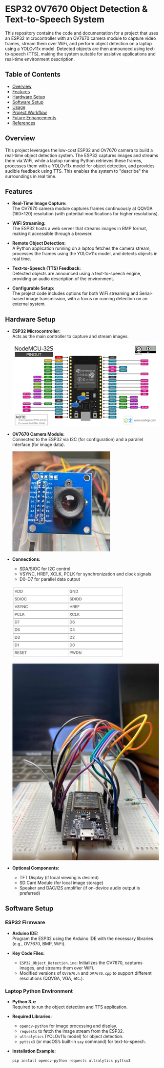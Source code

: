 # ESP32 OV7670 Object Detection & Text-to-Speech System

This repository contains the code and documentation for a project that uses an ESP32 microcontroller with an OV7670 camera module to capture video frames, stream them over WiFi, and perform object detection on a laptop using a YOLOv11x model. Detected objects are then announced using text-to-speech (TTS), making the system suitable for assistive applications and real-time environment description.

## Table of Contents

- [Overview](#overview)
- [Features](#features)
- [Hardware Setup](#hardware-setup)
- [Software Setup](#software-setup)
- [Usage](#usage)
- [Project Workflow](#project-workflow)
- [Future Enhancements](#future-enhancements)
- [References](#references)

## Overview

This project leverages the low-cost ESP32 and OV7670 camera to build a real-time object detection system. The ESP32 captures images and streams them via WiFi, while a laptop running Python retrieves these frames, processes them with a YOLOv11x model for object detection, and provides audible feedback using TTS. This enables the system to "describe" the surroundings in real time.

## Features

- **Real-Time Image Capture:**  
  The OV7670 camera module captures frames continuously at QQVGA (160×120) resolution (with potential modifications for higher resolutions).

- **WiFi Streaming:**  
  The ESP32 hosts a web server that streams images in BMP format, making it accessible through a browser.

- **Remote Object Detection:**  
  A Python application running on a laptop fetches the camera stream, processes the frames using the YOLOv11x model, and detects objects in real time.

- **Text-to-Speech (TTS) Feedback:**  
  Detected objects are announced using a text-to-speech engine, providing an audio description of the environment.

- **Configurable Setup:**  
  The project code includes options for both WiFi streaming and Serial-based image transmission, with a focus on running detection on an external system.

## Hardware Setup

- **ESP32 Microcontroller:**  
  Acts as the main controller to capture and stream images.

  ![ESP32S Overview](assets/boardconfig.jpeg)

- **OV7670 Camera Module:**  
  Connected to the ESP32 via I2C (for configuration) and a parallel interface (for image data).

  ![Camera Overview](assets/camera.jpeg)

- **Connections:**  
  - SDA/SIOC for I2C control  
  - VSYNC, HREF, XCLK, PCLK for synchronization and clock signals  
  - D0–D7 for parallel data output

  ![Connections Overview](assets/pins.jpeg)

  ![Wiring](assets/board.jpeg)

- **Optional Components:**  
  - TFT Display (if local viewing is desired)  
  - SD Card Module (for local image storage)  
  - Speaker and DAC/I2S amplifier (if on-device audio output is preferred)

## Software Setup

### ESP32 Firmware

- **Arduino IDE:**  
  Program the ESP32 using the Arduino IDE with the necessary libraries (e.g., OV7670, BMP, WiFi).

- **Key Code Files:**  
  - `ESP32_Object_Detection.ino`: Initializes the OV7670, captures images, and streams them over WiFi.
  - Modified versions of `OV7670.h` and `OV7670.cpp` to support different resolutions (QQVGA, VGA, etc.).

### Laptop Python Environment

- **Python 3.x:**  
  Required to run the object detection and TTS application.

- **Required Libraries:**  
  - `opencv-python` for image processing and display.  
  - `requests` to fetch the image stream from the ESP32.  
  - `ultralytics` (YOLOv11x model) for object detection.  
  - `pyttsx3` (or macOS’s built-in `say` command) for text-to-speech.

- **Installation Example:**
  ```bash
  pip install opencv-python requests ultralytics pyttsx3
